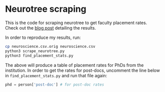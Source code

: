 # Neurotree scraping 

This is the code for scraping neurotree to get faculty placement rates.
Check out the [blog post](http://lambdaloop.com/posts/neuroscience-faculty-placements/) detailing the results.

In order to reproduce my results, run:
```bash
cp neuroscience.csv.orig neuroscience.csv
python3 scrape_neurotree.py
python3 find_placement_stats.py
```

The above will produce a table of placement rates for PhDs from the institution. 
In order to get the rates for post-docs, uncomment the line below in `find_placement_stats.py` and run that file again:
```python
phd = person['post-doc'] # for post-doc rates
```



